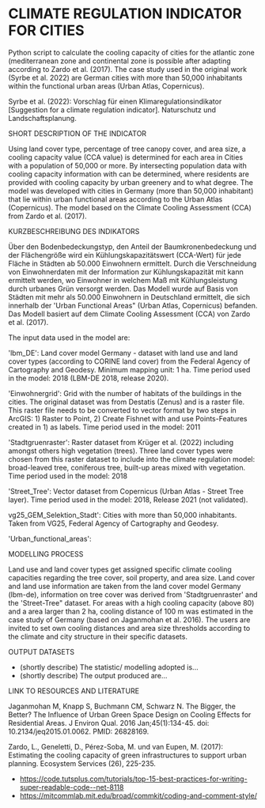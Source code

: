 
# CLIMATE REGULATION INDICATOR FOR CITIES 

Python script to calculate the cooling capacity of cities for the atlantic zone (mediterranean zone and continental zone is possible after adapting according to Zardo et al. (2017). The case study used in the original work (Syrbe et al. 2022) are German cities with more than 50,000 inhabitants within the functional urban areas (Urban Atlas, Copernicus).

Syrbe et al. (2022): Vorschlag für einen Klimaregulationsindikator [Suggestion for a climate regulation indicator]. Naturschutz und Landschaftsplanung.

SHORT DESCRIPTION OF THE INDICATOR

Using land cover type, percentage of tree canopy cover, and area size, a cooling capacity value (CCA value) is determined for each area in 
Cities with a population of 50,000 or more. By intersecting population data with cooling capacity information with can be determined, 
where residents are provided with cooling capacity by urban greenery and to what degree.
The model was developed with cities in Germany (more than 50,000 inhabitant) that lie within urban functional areas according to the Urban Atlas (Copernicus).
The model based on the Climate Cooling Assessment (CCA) from Zardo et al. (2017).

KURZBESCHREIBUNG DES INDIKATORS

Über den Bodenbedeckungstyp, den Anteil der Baumkronenbedeckung und der Flächengröße wird ein Kühlungskapazitätswert (CCA-Wert) für jede Fläche in 
Städten ab 50.000 Einwohnern ermittelt. Durch die Verschneidung von Einwohnerdaten mit der Information zur Kühlungskapazität mit kann ermittelt werden, 
wo Einwohner in welchem Maß mit Kühlungsleistung durch urbanes Grün versorgt werden.
Das Modell wurde auf Basis von Städten mit mehr als 50.000 Einwohnern in Deutschland ermittelt, die sich innerhalb der 'Urban Functional Areas" (Urban Atlas, Copernicus) befanden. 
Das Modell basiert auf dem Climate Cooling Assessment (CCA) von Zardo et al. (2017).


The input data used in the model are: 

'lbm_DE': Land cover model Germany - dataset with land use and land cover types (according to CORINE land cover) from the Federal Agency of Cartography and Geodesy. Minimum mapping unit: 1 ha.
Time period used in the model: 2018 (LBM-DE 2018, release 2020).

'Einwohnergrid': Grid with the number of habitats of the buildings in the cities. The original dataset was from Destatis (Zenus) and is a raster file. 
This raster file needs to be converted to vector format by two steps in ArcGIS: 1) Raster to Point, 2) Create Fishnet with and use Points-Features created in 1) as labels. Time period used in the model: 2011

'Stadtgruenraster': Raster dataset from Krüger et al. (2022) including amongst others high vegetation (trees). Three land cover types were chosen from this raster dataset to include into the climate regulation model: broad-leaved tree, coniferous tree, built-up areas mixed with vegetation. Time period used in the model: 2018

'Street_Tree': Vector dataset from Copernicus (Urban Atlas - Street Tree layer). Time period used in the model: 2018, Release 2021 (not validated).

vg25_GEM_Selektion_Stadt': Cities with more than 50,000 inhabitants. Taken from VG25, Federal Agency of Cartography and Geodesy.

'Urban_functional_areas': 

MODELLING PROCESS

Land use and land cover types get assigned specific climate cooling capacities regarding the tree cover, soil property, and area size. 
Land cover and land use information are taken from the land cover model Germany (lbm-de), information on tree cover was derived from 'Stadtgruenraster' and the 'Street-Tree" dataset. For areas with a high cooling capacity (above 80) and a area larger than 2 ha, cooling distance of 100 m was estimated in the case study of Germany (based on Jaganmohan et al. 2016). 
The users are invited to set own cooling distances and area size thresholds according to the climate and city structure in their specific datasets. 

OUTPUT DATASETS

* (shortly describe) The statistic/ modelling adopted is...
* (shortly describe) The output produced are...


LINK TO RESOURCES AND LITERATURE

Jaganmohan M, Knapp S, Buchmann CM, Schwarz N. The Bigger, the Better? The Influence of Urban Green Space Design on Cooling Effects for Residential Areas. J Environ Qual. 2016 Jan;45(1):134-45. doi: 10.2134/jeq2015.01.0062. PMID: 26828169.

Zardo, L., Geneletti, D., Pérez-Soba, M. und van Eupen, M. (2017): Estimating the cooling capacity of green infrastructures to support urban planning. Ecosystem Services (26), 225-235.

* https://code.tutsplus.com/tutorials/top-15-best-practices-for-writing-super-readable-code--net-8118
* https://mitcommlab.mit.edu/broad/commkit/coding-and-comment-style/
